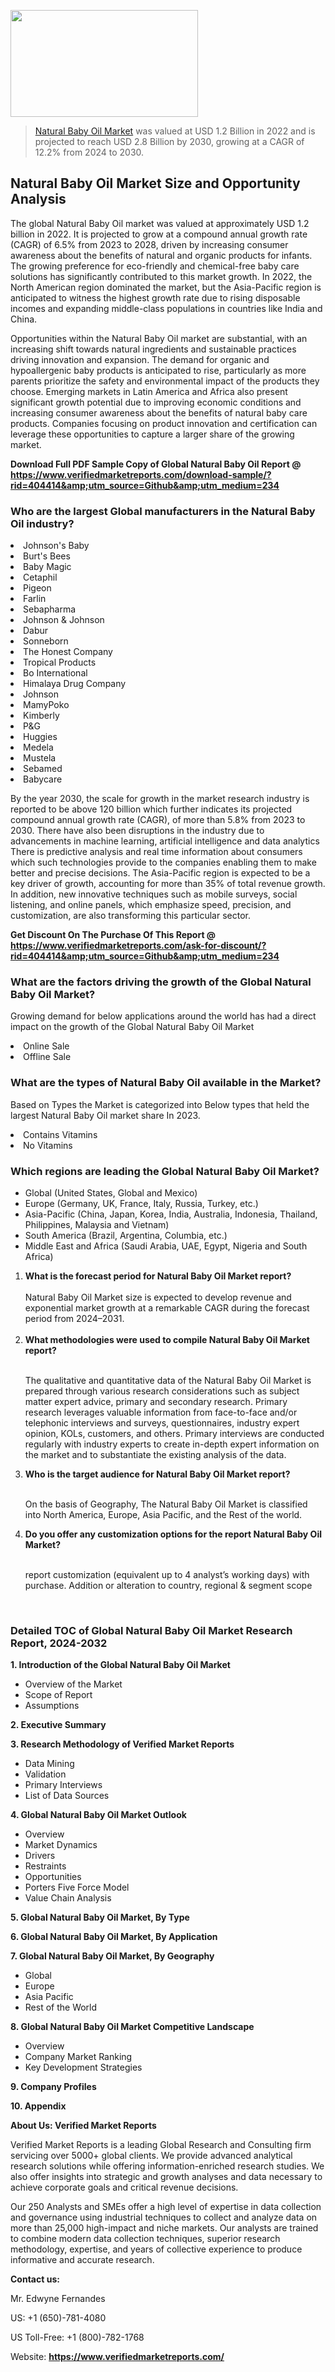 <img src="https://ffe5etoiles.com/wp-content/uploads/2024/12/MST1-300x171.png" alt="" width="300" height="171" class="alignnone size-medium wp-image-20088" /><blockquote><p><p><a href="https://www.verifiedmarketreports.com/download-sample/?rid=404414&utm_source=Github&utm_medium=234" target="_blank">Natural Baby Oil Market</a> was valued at USD 1.2 Billion in 2022 and is projected to reach USD 2.8 Billion by 2030, growing at a CAGR of 12.2% from 2024 to 2030.</p></blockquote><p><h2>Natural Baby Oil Market Size and Opportunity Analysis</h2> <p>The global Natural Baby Oil market was valued at approximately USD 1.2 billion in 2022. It is projected to grow at a compound annual growth rate (CAGR) of 6.5% from 2023 to 2028, driven by increasing consumer awareness about the benefits of natural and organic products for infants. The growing preference for eco-friendly and chemical-free baby care solutions has significantly contributed to this market growth. In 2022, the North American region dominated the market, but the Asia-Pacific region is anticipated to witness the highest growth rate due to rising disposable incomes and expanding middle-class populations in countries like India and China.</p> <p>Opportunities within the Natural Baby Oil market are substantial, with an increasing shift towards natural ingredients and sustainable practices driving innovation and expansion. The demand for organic and hypoallergenic baby products is anticipated to rise, particularly as more parents prioritize the safety and environmental impact of the products they choose. Emerging markets in Latin America and Africa also present significant growth potential due to improving economic conditions and increasing consumer awareness about the benefits of natural baby care products. Companies focusing on product innovation and certification can leverage these opportunities to capture a larger share of the growing market.</p> </p><p class=""><strong>Download Full PDF Sample Copy of Global Natural Baby Oil Report @ <a href="https://www.verifiedmarketreports.com/download-sample/?rid=404414&amp;utm_source=Github&amp;utm_medium=234" target="_blank">https://www.verifiedmarketreports.com/download-sample/?rid=404414&amp;utm_source=Github&amp;utm_medium=234</a></strong></p><h3 id="" class="">Who are the largest Global manufacturers in the Natural Baby Oil industry?</h3><p><li>Johnson's Baby</li><li> Burt's Bees</li><li> Baby Magic</li><li> Cetaphil</li><li> Pigeon</li><li> Farlin</li><li> Sebapharma</li><li> Johnson & Johnson</li><li> Dabur</li><li> Sonneborn</li><li> The Honest Company</li><li> Tropical Products</li><li> Bo International</li><li> Himalaya Drug Company</li><li> Johnson</li><li> MamyPoko</li><li> Kimberly</li><li> P&G</li><li> Huggies</li><li> Medela</li><li> Mustela</li><li> Sebamed</li><li> Babycare</li></p><div class=""><div class="" dir="" data-message-author-role="" data-message-id="" data-message-model-slug=""><div class=""><div class=""><div class=""><div class="" dir="" data-message-author-role="" data-message-id="" data-message-model-slug=""><div class=""><div class=""><p>By the year 2030, the scale for growth in the market research industry is reported to be above 120 billion which further indicates its projected compound annual growth rate (CAGR), of more than 5.8% from 2023 to 2030. There have also been disruptions in the industry due to advancements in machine learning, artificial intelligence and data analytics There is predictive analysis and real time information about consumers which such technologies provide to the companies enabling them to make better and precise decisions. The Asia-Pacific region is expected to be a key driver of growth, accounting for more than 35% of total revenue growth. In addition, new innovative techniques such as mobile surveys, social listening, and online panels, which emphasize speed, precision, and customization, are also transforming this particular sector.</p><p><strong>Get Discount On The Purchase Of This Report @&nbsp; <a href="https://www.verifiedmarketreports.com/ask-for-discount/?rid=404414&amp;utm_source=Github&amp;utm_medium=234" target="_blank">https://www.verifiedmarketreports.com/ask-for-discount/?rid=404414&amp;utm_source=Github&amp;utm_medium=234</a></strong></p></div></div></div></div></div></div></div></div><h3 id="" class="">What are the factors driving the growth of the Global Natural Baby Oil Market?</h3><p id="" class="">Growing demand for below applications around the world has had a direct impact on the growth of the Global Natural Baby Oil Market</p><p id="" class=""><li>Online Sale</li><li> Offline Sale</li></p><h3 id="" class="">What are the types of Natural Baby Oil available in the Market?</h3><p id="" class="">Based on Types the Market is categorized into Below types that held the largest Natural Baby Oil market share In 2023.</p><p id="" class=""><li>Contains Vitamins</li><li> No Vitamins</li></p><h3 id="" class="">Which regions are leading the Global Natural Baby Oil Market?</h3><ul><li>Global (United States, Global and Mexico)</li><li>Europe (Germany, UK, France, Italy, Russia, Turkey, etc.)</li><li>Asia-Pacific (China, Japan, Korea, India, Australia, Indonesia, Thailand, Philippines, Malaysia and Vietnam)</li><li>South America (Brazil, Argentina, Columbia, etc.)</li><li>Middle East and Africa (Saudi Arabia, UAE, Egypt, Nigeria and South Africa)</li></ul><p><ol><li><strong>What is the forecast period for Natural Baby Oil Market report?<br /></strong><br /><span data-sheets-root="1" data-sheets-value="{&quot;1&quot;:2,&quot;2&quot;:&quot;XXXX size is expected to develop revenue and exponential market growth at a remarkable CAGR during the forecast period from 2024&ndash;2030.&quot;}" data-sheets-userformat="{&quot;2&quot;:12674,&quot;4&quot;:{&quot;1&quot;:2,&quot;2&quot;:16776960},&quot;10&quot;:2,&quot;11&quot;:0,&quot;15&quot;:&quot;Arial&quot;,&quot;16&quot;:12}">Natural Baby Oil Market size is expected to develop revenue and exponential market growth at a remarkable CAGR during the forecast period from 2024&ndash;2031.</span><br /><br /></li><li><strong>What methodologies were used to compile Natural Baby Oil Market report?<br /><br /></strong><p>The qualitative and quantitative data of the&nbsp;Natural Baby Oil Market is prepared through various research considerations such as subject matter expert advice, primary and secondary research. Primary research leverages valuable information from face-to-face and/or telephonic interviews and surveys, questionnaires, industry expert opinion, KOLs, customers, and others. Primary interviews are conducted regularly with industry experts to create in-depth expert information on the market and to substantiate the existing analysis of the data.&nbsp;</p></li><li><strong>Who is the target audience for Natural Baby Oil Market report?<br /><br /></strong><p>On the basis of Geography, The&nbsp;Natural Baby Oil Market is classified into North America, Europe, Asia Pacific, and the Rest of the world.</p></li><li><strong>Do you offer any customization options for the report Natural Baby Oil Market?<br /><br /></strong><p>report customization (equivalent up to 4 analyst&rsquo;s working days) with purchase. Addition or alteration to country, regional &amp; segment scope</p><p>&nbsp;</p></li></ol></p><h3 id="" class="">Detailed TOC of Global Natural Baby Oil Market Research Report, 2024-2032</h3><p id="" class=""><strong>1. Introduction of the Global Natural Baby Oil Market</strong></p><ul><li>Overview of the Market</li><li>Scope of Report</li><li>Assumptions</li></ul><p id="" class=""><strong>2. Executive Summary</strong></p><p id="" class=""><strong>3. Research Methodology of&nbsp;Verified Market Reports</strong></p><ul><li>Data Mining</li><li>Validation</li><li>Primary Interviews</li><li>List of Data Sources</li></ul><p id="" class=""><strong>4. Global Natural Baby Oil Market Outlook</strong></p><ul><li>Overview</li><li>Market Dynamics</li><li>Drivers</li><li>Restraints</li><li>Opportunities</li><li>Porters Five Force Model</li><li>Value Chain Analysis</li></ul><p id="" class=""><strong>5. Global Natural Baby Oil Market, By&nbsp;Type</strong></p><p id="" class=""><strong>6. Global Natural Baby Oil Market, By Application</strong></p><p id="" class=""><strong>7. Global Natural Baby Oil Market, By Geography</strong></p><ul><li>Global</li><li>Europe</li><li>Asia Pacific</li><li>Rest of the World</li></ul><p id="" class=""><strong>8. Global Natural Baby Oil Market Competitive Landscape</strong></p><ul><li>Overview</li><li>Company Market Ranking</li><li>Key Development Strategies</li></ul><p id="" class=""><strong>9. Company Profiles</strong></p><p id="" class=""><strong>10. Appendix</strong></p><p id="" class=""><strong>About Us: Verified Market Reports</strong></p><p id="" class="">Verified Market Reports is a leading Global Research and Consulting firm servicing over 5000+ global clients. We provide advanced analytical research solutions while offering information-enriched research studies. We also offer insights into strategic and growth analyses and data necessary to achieve corporate goals and critical revenue decisions.</p><p id="" class="">Our 250 Analysts and SMEs offer a high level of expertise in data collection and governance using industrial techniques to collect and analyze data on more than 25,000 high-impact and niche markets. Our analysts are trained to combine modern data collection techniques, superior research methodology, expertise, and years of collective experience to produce informative and accurate research.</p><p id="" class=""><strong>Contact us:</strong></p><p id="" class="">Mr. Edwyne Fernandes</p><p id="" class="">US: +1 (650)-781-4080</p><p id="" class="">US Toll-Free: +1 (800)-782-1768</p><p id="" class="">Website: <a target="" data-test-app-aware-link=""><strong>https://www.verifiedmarketreports.com/</strong></a></p>
